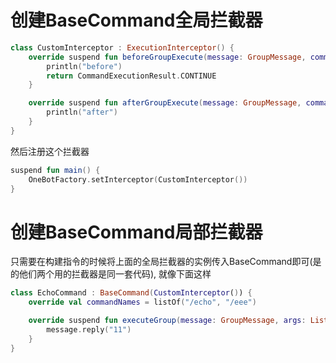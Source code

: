 # 创建BaseCommand全局拦截器

```kotlin
class CustomInterceptor : ExecutionInterceptor() {
    override suspend fun beforeGroupExecute(message: GroupMessage, command: BaseCommand): CommandExecutionResult {
        println("before")
        return CommandExecutionResult.CONTINUE
    }

    override suspend fun afterGroupExecute(message: GroupMessage, command: BaseCommand) {
        println("after")
    }
}
```

然后注册这个拦截器

```kotlin
suspend fun main() {
    OneBotFactory.setInterceptor(CustomInterceptor())
}
```

# 创建BaseCommand局部拦截器

只需要在构建指令的时候将上面的全局拦截器的实例传入BaseCommand即可(是的他们两个用的拦截器是同一套代码), 就像下面这样

```kotlin
class EchoCommand : BaseCommand(CustomInterceptor()) {
    override val commandNames = listOf("/echo", "/eee")

    override suspend fun executeGroup(message: GroupMessage, args: List<String>) {
        message.reply("11")
    }
}
```